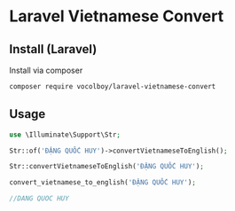 Laravel Vietnamese Convert
==================

## Install (Laravel)
Install via composer
```bash
composer require vocolboy/laravel-vietnamese-convert
```

## Usage
```php
use \Illuminate\Support\Str;

Str::of('ĐẶNG QUỐC HUY')->convertVietnameseToEnglish(); 

Str::convertVietnameseToEnglish('ĐẶNG QUỐC HUY');

convert_vietnamese_to_english('ĐẶNG QUỐC HUY');

//DANG QUOC HUY
```

